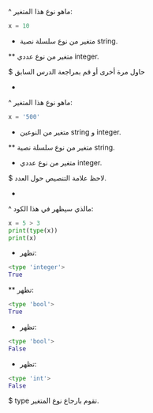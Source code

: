 ^ ماهو نوع هذا المتغير:

```python
x = 10
```

* متغير من نوع سلسلة نصية string.

** متغير من نوع عددي integer.

$ حاول مرة أخرى أو قم بمراجعة الدرس السابق

-

^ ماهو نوع هذا المتغير:

```python
x = '500'
```

* متغير من النوعين string و integer.

** متغير من نوع سلسلة نصية string.

* متغير من نوع عددي integer.

$ لاحظ علامة التنصيص حول العدد.

-

^ مالذي سيظهر في هذا الكود:

```python
x = 5 > 3
print(type(x))
print(x)
```

* تظهر:

```python
<type 'integer'>
True
```

** تظهر:

```python
<type 'bool'>
True
```

* تظهر:

```python
<type 'bool'>
False
```

* تظهر:

```python
<type 'int'>
False
```


$ type تقوم بارجاع نوع المتغير.